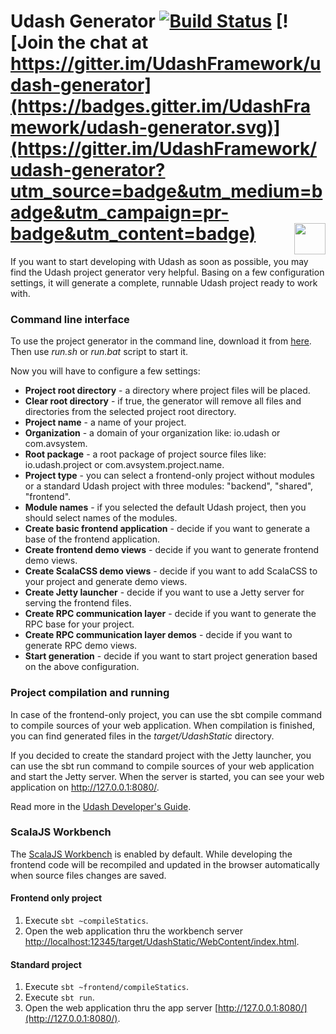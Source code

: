 # Udash Generator [![Build Status](https://travis-ci.org/tstangenberg/udash-generator.svg?branch=master)](https://travis-ci.org/tstangenberg/udash-generator) [![Join the chat at https://gitter.im/UdashFramework/udash-generator](https://badges.gitter.im/UdashFramework/udash-generator.svg)](https://gitter.im/UdashFramework/udash-generator?utm_source=badge&utm_medium=badge&utm_campaign=pr-badge&utm_content=badge) [<img align="right" height="50px" src="http://www.avsystem.com/avsystem_logo.png">](http://www.avsystem.com/)

If you want to start developing with Udash as soon as possible, you may find the Udash project generator very helpful. Basing on a few configuration settings, it will generate a complete, runnable Udash project ready to work with.

### Command line interface

To use the project generator in the command line, download it from [here](https://github.com/UdashFramework/udash-generator/releases). Then use *run.sh* or *run.bat* script to start it.

Now you will have to configure a few settings:
* **Project root directory** - a directory where project files will be placed.
* **Clear root directory** - if true, the generator will remove all files and directories from the selected project root directory.
* **Project name** - a name of your project.
* **Organization** - a domain of your organization like: io.udash or com.avsystem.
* **Root package** - a root package of project source files like: io.udash.project or com.avsystem.project.name.
* **Project type** - you can select a frontend-only project without modules or a standard Udash project with three modules: "backend", "shared", "frontend".
* **Module names** - if you selected the default Udash project, then you should select names of the modules.
* **Create basic frontend application** - decide if you want to generate a base of the frontend application.
 * **Create frontend demo views** - decide if you want to generate frontend demo views.
 * **Create ScalaCSS demo views** - decide if you want to add ScalaCSS to your project and generate demo views.
* **Create Jetty launcher** - decide if you want to use a Jetty server for serving the frontend files.
 * **Create RPC communication layer** - decide if you want to generate the RPC base for your project.
 * **Create RPC communication layer demos** - decide if you want to generate RPC demo views.
* **Start generation** - decide if you want to start project generation based on the above configuration.
 
### Project compilation and running
In case of the frontend-only project, you can use the sbt compile command to compile sources of your web application. When compilation is finished, you can find generated files in the *target/UdashStatic* directory.

If you decided to create the standard project with the Jetty launcher, you can use the sbt run command to compile sources of your web application and start the Jetty server. When the server is started, you can see your web application on http://127.0.0.1:8080/.

Read more in the [Udash Developer's Guide](http://guide.udash.io/#/bootstrapping/generators).

### ScalaJS Workbench
The [ScalaJS Workbench](https://github.com/lihaoyi/workbench) is enabled by default.
While developing the frontend code will be recompiled and updated in the browser automatically when source files changes are saved.

#### Frontend only project
1. Execute `sbt ~compileStatics`.
1. Open the web application thru the workbench server [http://localhost:12345/target/UdashStatic/WebContent/index.html](http://localhost:12345/target/UdashStatic/WebContent/index.html).

#### Standard project
1. Execute `sbt ~frontend/compileStatics`.
1. Execute `sbt run`.
1. Open the web application thru the app server [http://127.0.0.1:8080/](http://127.0.0.1:8080/).


